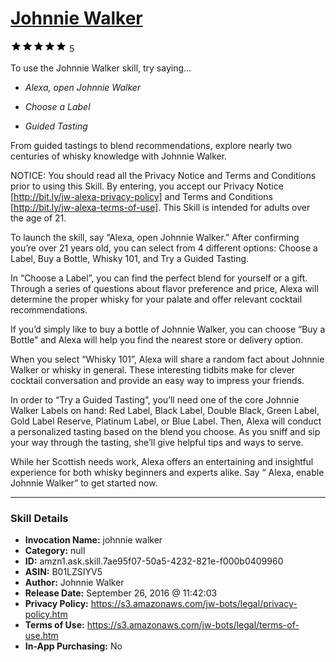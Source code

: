 # [Johnnie Walker](http://alexa.amazon.com/#skills/amzn1.ask.skill.7ae95f07-50a5-4232-821e-f000b0409960)
![5 stars](../../images/ic_star_black_18dp_1x.png)![5 stars](../../images/ic_star_black_18dp_1x.png)![5 stars](../../images/ic_star_black_18dp_1x.png)![5 stars](../../images/ic_star_black_18dp_1x.png)![5 stars](../../images/ic_star_black_18dp_1x.png) 5

To use the Johnnie Walker skill, try saying...

* *Alexa, open Johnnie Walker*

* *Choose a Label*

* *Guided Tasting*

From guided tastings to blend recommendations, explore nearly two centuries of whisky knowledge with Johnnie Walker.

NOTICE: You should read all the Privacy Notice and Terms and Conditions prior to using this Skill.  By entering, you accept our Privacy Notice [http://bit.ly/jw-alexa-privacy-policy] and Terms and Conditions [http://bit.ly/jw-alexa-terms-of-use]. This Skill is intended for adults over the age of 21.

To launch the skill, say “Alexa, open Johnnie Walker.” After confirming you’re over 21 years old, you can select from 4 different options: Choose a Label, Buy a Bottle, Whisky 101, and Try a Guided Tasting.

In “Choose a Label”, you can find the perfect blend for yourself or a gift. Through a series of questions about flavor preference and price, Alexa will determine the proper whisky for your palate and offer relevant cocktail recommendations.

If you’d simply like to buy a bottle of Johnnie Walker, you can choose “Buy a Bottle” and Alexa will help you find the nearest store or delivery option.

When you select “Whisky 101”, Alexa will share a random fact about Johnnie Walker or whisky in general. These interesting tidbits make for clever cocktail conversation and provide an easy way to impress your friends.

In order to “Try a Guided Tasting”, you’ll need one of the core Johnnie Walker Labels on hand: Red Label, Black Label, Double Black, Green Label, Gold Label Reserve, Platinum Label, or Blue Label. Then, Alexa will conduct a personalized tasting based on the blend you choose. As you sniff and sip your way through the tasting, she’ll give helpful tips and ways to serve. 

While her Scottish needs work, Alexa offers an entertaining and insightful experience for both whisky beginners and experts alike. Say “ Alexa, enable Johnnie Walker” to get started now.

***

### Skill Details

* **Invocation Name:** johnnie walker
* **Category:** null
* **ID:** amzn1.ask.skill.7ae95f07-50a5-4232-821e-f000b0409960
* **ASIN:** B01LZSIYV5
* **Author:** Johnnie Walker
* **Release Date:** September 26, 2016 @ 11:42:03
* **Privacy Policy:** https://s3.amazonaws.com/jw-bots/legal/privacy-policy.htm
* **Terms of Use:** https://s3.amazonaws.com/jw-bots/legal/terms-of-use.htm
* **In-App Purchasing:** No
